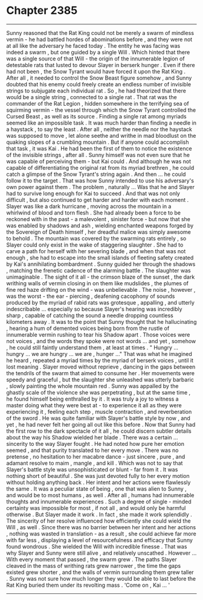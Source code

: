 
# Chapter 2385


---

Sunny reasoned that the Rat King could not be merely a swarm of mindless vermin - he had battled hordes of abominations before , and they were not at all like the adversary he faced today . The entity he was facing was indeed a swarm , but one guided by a single Will .
Which hinted that there was a single source of that Will - the origin of the innumerable legion of detestable rats that lusted to devour Slayer in berserk hunger . Even if there had not been , the Snow Tyrant would have forced it upon the Rat King .
After all , it needed to control the Snow Beast figure somehow , and Sunny doubted that his enemy could freely create an endless number of invisible strings to subjugate each individual rat .
So , he had theorized that there would be a single string , connected to a single rat . That rat was the commander of the Rat Legion , hidden somewhere in the terrifying sea of squirming vermin - the vessel through which the Snow Tyrant controlled the Cursed Beast , as well as its source .
Finding a single rat among myriads seemed like an impossible task . It was much harder than finding a needle in a haystack , to say the least . After all , neither the needle nor the haystack was supposed to move , let alone seethe and writhe in mad bloodlust on the quaking slopes of a crumbling mountain .
But if anyone could accomplish that task , it was Kai .
He had been the first of them to notice the existence of the invisible strings , after all . Sunny himself was not even sure that he was capable of perceiving them - but Kai could .
And although he was not capable of differentiating the original rat from its myriad brethren , he could catch a glimpse of the Snow Tyrant's string again . And then … he could follow it to the target .
That was how Sunny intended to use his adversary's own power against them .
The problem , naturally …
Was that he and Slayer had to survive long enough for Kai to succeed .
And that was not only difficult , but also continued to get harder and harder with each moment .
Slayer was like a dark hurricane , moving across the mountain in a whirlwind of blood and torn flesh . She had already been a force to be reckoned with in the past - a malevolent , sinister force - but now that she was enabled by shadows and ash , wielding enchanted weapons forged by the Sovereign of Death himself , her dreadful malice was simply awesome to behold .
The mountain was covered by the swarming rats entirely , so Slayer could only exist in the wake of staggering slaughter . She had to carve a path for herself with her severing blade , and when that was not enough , she had to escape into the small islands of fleeting safety created by Kai's annihilating bombardment . Sunny guided her through the shadows , matching the frenetic cadence of the alarming battle .
The slaughter was unimaginable .
The sight of it all - the crimson blaze of the sunset , the dark writhing walls of vermin closing in on them like mudslides , the plumes of fine red haze drifting on the wind - was unbelievable .
The noise , however , was the worst - the ear - piercing , deafening cacophony of sounds produced by the myriad of rabid rats was grotesque , appalling , and utterly indescribable … especially so because Slayer's hearing was incredibly sharp , capable of catching the sound a needle dropping countless kilometers away .
It was to the point that Sunny thought that he hallucinating , hearing a hum of demented voices being born from the rustle of innumerable vermin rushing to tear his Shadow apart . Those voices were not voices , and the words they spoke were not words … and yet , somehow , he could still faintly understand them , at least at times .
" Hungry … hungry … we are hungry … we are , hunger …"
That was what he imagined he heard , repeated a myriad times by the myriad of berserk voices , until it lost meaning .
Slayer moved without reprieve , dancing in the gaps between the tendrils of the swarm that aimed to consume her . Her movements were speedy and graceful , but the slaughter she unleashed was utterly barbaric , slowly painting the whole mountain red . Sunny was appalled by the ghastly scale of the violence she was perpetrating , but at the same time , he found himself being enthralled by it .
It was truly a joy to witness a master doing what they were best at - to experience it all as they were experiencing it , feeling each step , muscle contraction , and reverberation of the sword .
He was quite familiar with Slayer's battle style by now , and yet , he had never felt her going all out like this before . Now that Sunny had the first row to the dark spectacle of it all , he could discern subtler details about the way his Shadow wielded her blade .
There was a certain … sincerity to the way Slayer fought . He had noted how pure her emotion seemed , and that purity translated to her every move . There was no pretense , no hesitation to her macabre dance - just sincere , pure , and adamant resolve to maim , mangle , and kill .
Which was not to say that Slayer's battle style was unsophisticated or blunt - far from it . It was nothing short of beautiful .
She was just devoted fully to her every motion without holding anything back .
Her intent and her actions were flawlessly the same .
It was a peculiar state of being , one that was alien to Sunny , and would be to most humans , as well . After all , humans had innumerable thoughts and innumerable experiences . Such a degree of single - minded certainty was impossible for most , if not all , and would only be harmful otherwise .
But Slayer made it work . In fact , she made it work splendidly .
The sincerity of her resolve influenced how efficiently she could wield the Will , as well . Since there was no barrier between her intent and her actions , nothing was wasted in translation - as a result , she could achieve far more with far less , displaying a level of resourcefulness and efficacy that Sunny found wondrous .
She wielded the Will with incredible finesse .
That was why Slayer and Sunny were still alive , and relatively unscathed .
However …
With every moment that passed , the swarm grew .
The paths Slayer cleaved in the mass of writhing rats grew narrower , the time the gaps existed grew shorter , and the walls of vermin surrounding them grew taller .
Sunny was not sure how much longer they would be able to last before the Rat King buried them under its revolting mass .
'Come on , Kai … '

---

